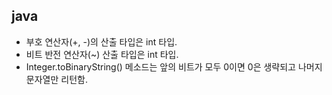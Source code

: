 ## java
- 부호 연산자(+, -)의 산출 타입은 int 타입.
- 비트 반전 연산자(~) 산출 타입은 int 타입.
- Integer.toBinaryString() 메소드는 앞의 비트가 모두 0이면 0은 생략되고 나머지 문자열만 리턴함.
